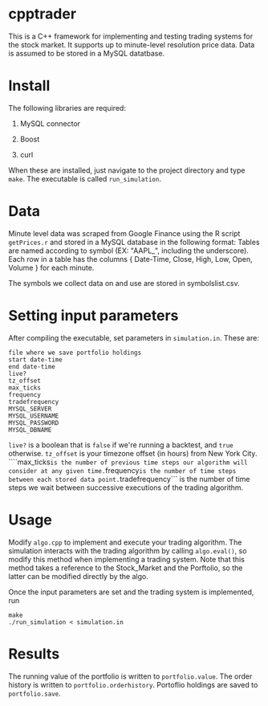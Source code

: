 # cpptrader

This is a C++ framework for implementing and testing trading systems for the stock market. It supports up to minute-level resolution price data. Data is assumed to be stored in a MySQL datatbase.  


# Install

The following libraries are required:
1. MySQL connector

2. Boost

3. curl

When these are installed, just navigate to the project directory and type ```make```. The executable is called ```run_simulation```.


# Data
Minute level data was scraped from Google Finance using the R script ```getPrices.r``` and stored in a MySQL database in the following format: Tables are named according to symbol (EX: "AAPL_", including the underscore). Each row in a table has the columns { Date-Time, Close, High, Low, Open, Volume } for each minute. 

The symbols we collect data on and use are stored in symbolslist.csv.


# Setting input parameters
After compiling the executable, set parameters in ```simulation.in```. These are:
```
file where we save portfolio holdings
start date-time
end date-time
live?
tz_offset
max_ticks
frequency
tradefrequency
MYSQL_SERVER
MYSQL_USERNAME
MYSQL_PASSWORD
MYSQL_DBNAME
```

```live?``` is a boolean that is ```false``` if we're running a backtest, and ```true``` otherwise. ```tz_offset``` is your timezone offset (in hours) from New York City. ````max_ticks``` is the number of previous time steps our algorithm will consider at any given time. ```frequency``` is the number of time steps between each stored data point. ```tradefrequency``` is the number of time steps we wait between successive executions of the trading algorithm.

# Usage
Modify ```algo.cpp``` to implement and execute your trading algorithm. The simulation interacts with the trading algorithm by calling ```algo.eval()```, so modify this method when implementing a trading system. Note that this method takes a reference to the Stock_Market and the Porftolio, so the latter can be modified directly by the algo.

Once the input parameters are set and the trading system is implemented, run 
```
make
./run_simulation < simulation.in
```

# Results

The running value of the portfolio is written to ```portfolio.value```. The order history is written to ```portfolio.orderhistory```. Portoflio holdings are saved to ```portfolio.save```. 




